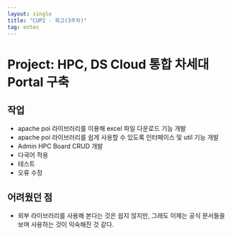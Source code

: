 ```yaml
---
layout: single
title: "CUP2 - 회고(3주차)"
tag: entec
---
```


# Project: HPC, DS Cloud 통합 차세대 Portal 구축

## 작업
- apache poi 라이브러리를 이용해 excel 파일 다운로드 기능 개발
- apache poi 라이브러리를 쉽게 사용할 수 있도록 인터페이스 및 util 기능 개발
- Admin HPC Board CRUD 개발
- 다국어 적용
- 테스트
- 오류 수정

## 어려웠던 점

- 외부 라이브러리를 사용해 본다는 것은 쉽지 않지만, 그래도 이제는 공식 문서들을 보며 사용하는 것이 익숙해진 것 같다.